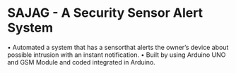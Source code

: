 # SAJAG - A Security Sensor Alert System
• Automated a system that has a sensorthat alerts the owner’s device about possible intrusion with an instant notification. 
• Built by using Arduino UNO and GSM Module and coded integrated in Arduino.


